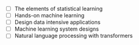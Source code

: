 - [ ] The elements of statistical learning
- [ ] Hands-on machine learning
- [ ] Design data intensive applications
- [ ] Machine learning system designs
- [ ] Natural language processing with transformers